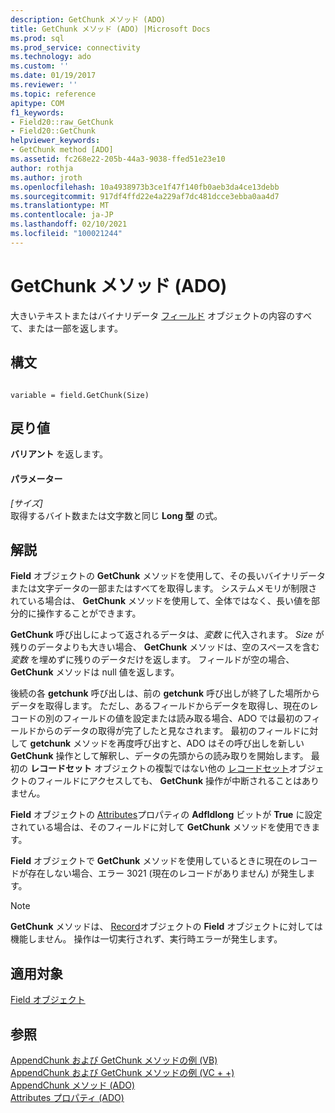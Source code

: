 ```yaml
---
description: GetChunk メソッド (ADO)
title: GetChunk メソッド (ADO) |Microsoft Docs
ms.prod: sql
ms.prod_service: connectivity
ms.technology: ado
ms.custom: ''
ms.date: 01/19/2017
ms.reviewer: ''
ms.topic: reference
apitype: COM
f1_keywords:
- Field20::raw_GetChunk
- Field20::GetChunk
helpviewer_keywords:
- GetChunk method [ADO]
ms.assetid: fc268e22-205b-44a3-9038-ffed51e23e10
author: rothja
ms.author: jroth
ms.openlocfilehash: 10a4938973b3ce1f47f140fb0aeb3da4ce13debb
ms.sourcegitcommit: 917df4ffd22e4a229af7dc481dcce3ebba0aa4d7
ms.translationtype: MT
ms.contentlocale: ja-JP
ms.lasthandoff: 02/10/2021
ms.locfileid: "100021244"
---
```

# <a name="getchunk-method-ado"></a>GetChunk メソッド (ADO)
大きいテキストまたはバイナリデータ [フィールド](./field-object.md) オブジェクトの内容のすべて、または一部を返します。  
  
## <a name="syntax"></a>構文  
  
```  
  
variable = field.GetChunk(Size)  
```  
  
## <a name="return-value"></a>戻り値  
 **バリアント** を返します。  
  
#### <a name="parameters"></a>パラメーター  
 *[サイズ]*  
 取得するバイト数または文字数と同じ **Long 型** の式。  
  
## <a name="remarks"></a>解説  
 **Field** オブジェクトの **GetChunk** メソッドを使用して、その長いバイナリデータまたは文字データの一部またはすべてを取得します。 システムメモリが制限されている場合は、 **GetChunk** メソッドを使用して、全体ではなく、長い値を部分的に操作することができます。  
  
 **GetChunk** 呼び出しによって返されるデータは、*変数* に代入されます。 *Size* が残りのデータよりも大きい場合、 **GetChunk** メソッドは、空のスペースを含む *変数* を埋めずに残りのデータだけを返します。 フィールドが空の場合、 **GetChunk** メソッドは null 値を返します。  
  
 後続の各 **getchunk** 呼び出しは、前の **getchunk** 呼び出しが終了した場所からデータを取得します。 ただし、あるフィールドからデータを取得し、現在のレコードの別のフィールドの値を設定または読み取る場合、ADO では最初のフィールドからのデータの取得が完了したと見なされます。 最初のフィールドに対して **getchunk** メソッドを再度呼び出すと、ADO はその呼び出しを新しい **GetChunk** 操作として解釈し、データの先頭からの読み取りを開始します。 最初の **レコードセット** オブジェクトの複製ではない他の [レコードセット](./recordset-object-ado.md)オブジェクトのフィールドにアクセスしても、 **GetChunk** 操作が中断されることはありません。  
  
 **Field** オブジェクトの [Attributes](./attributes-property-ado.md)プロパティの **Adfldlong** ビットが **True** に設定されている場合は、そのフィールドに対して **GetChunk** メソッドを使用できます。  
  
 **Field** オブジェクトで **GetChunk** メソッドを使用しているときに現在のレコードが存在しない場合、エラー 3021 (現在のレコードがありません) が発生します。  
  
> [!NOTE]
>  **GetChunk** メソッドは、 [Record](./record-object-ado.md)オブジェクトの **Field** オブジェクトに対しては機能しません。 操作は一切実行されず、実行時エラーが発生します。  
  
## <a name="applies-to"></a>適用対象  
 [Field オブジェクト](./field-object.md)  
  
## <a name="see-also"></a>参照  
 [AppendChunk および GetChunk メソッドの例 (VB)](./appendchunk-and-getchunk-methods-example-vb.md)   
 [AppendChunk および GetChunk メソッドの例 (VC + +)](./appendchunk-and-getchunk-methods-example-vc.md)   
 [AppendChunk メソッド (ADO)](./appendchunk-method-ado.md)   
 [Attributes プロパティ (ADO)](./attributes-property-ado.md)